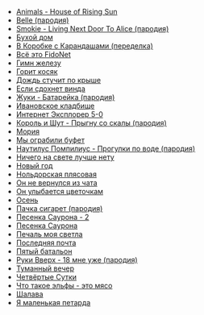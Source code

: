 * [Animals - House of Rising Sun](Animals%20-%20House%20of%20Rising%20Sun)
* [Belle (пародия)](Belle%20(пародия))
* [Smokie - Living Next Door To Alice (пародия)](Smokie%20-%20Living%20Next%20Door%20To%20Alice%20(пародия))
* [Бухой дом](Бухой%20дом)
* [В Коpобке с Каpандашами (переделка)](В%20Коpобке%20с%20Каpандашами%20(переделка))
* [Всё это FidoNet](Всё%20это%20FidoNet)
* [Гимн железу](Гимн%20железу)
* [Горит косяк](Горит%20косяк)
* [Дождь стучит по крыше](Дождь%20стучит%20по%20крыше)
* [Если сдохнет винда](Если%20сдохнет%20винда)
* [Жуки - Батарейка (пародия)](Жуки%20-%20Батарейка%20(пародия))
* [Ивановское кладбище](Ивановское%20кладбище)
* [Интернет Эксплорер 5-0](Интернет%20Эксплорер%205-0)
* [Король и Шут - Прыгну со скалы (пародия)](Король%20и%20Шут%20-%20Прыгну%20со%20скалы%20(пародия))
* [Мория](Мория)
* [Мы ограбили буфет](Мы%20ограбили%20буфет)
* [Наутилус Помпилиус - Прогулки по воде (пародия)](Наутилус%20Помпилиус%20-%20Прогулки%20по%20воде%20(пародия))
* [Ничего на свете лучше нету](Ничего%20на%20свете%20лучше%20нету)
* [Новый год](Новый%20год)
* [Нольдорская плясовая](Нольдорская%20плясовая)
* [Он не вернулся из чата](Он%20не%20вернулся%20из%20чата)
* [Он улыбается цветочкам](Он%20улыбается%20цветочкам)
* [Осень](Осень)
* [Пачка сигарет (пародия)](Пачка%20сигарет%20(пародия))
* [Песенка Саурона - 2](Песенка%20Саурона%20-%202)
* [Песенка Саурона](Песенка%20Саурона)
* [Печаль моя светла](Печаль%20моя%20светла)
* [Последняя почта](Последняя%20почта)
* [Пятый батальон](Пятый%20батальон)
* [Руки Вверх - 18 мне уже (пародия)](Руки%20Вверх%20-%2018%20мне%20уже%20(пародия))
* [Туманный вечер](Туманный%20вечер)
* [Четвёртые Сутки](Четвёртые%20Сутки)
* [Что такое эльфы - это мясо](Что%20такое%20эльфы%20-%20это%20мясо)
* [Шалава](Шалава)
* [Я маленькая петарда](Я%20маленькая%20петарда)